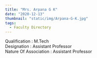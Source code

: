 ```yaml
---
title: "Mrs. Arpana G K"
date: "2020-12-13"
thumbnail: "static/img/Arpana-G-K.jpg"
tags:
  - Faculty Directory
---
```


Qualification : M.Tech  
Designation : Assistant Professor  
Nature Of Association : Assistant Professor
